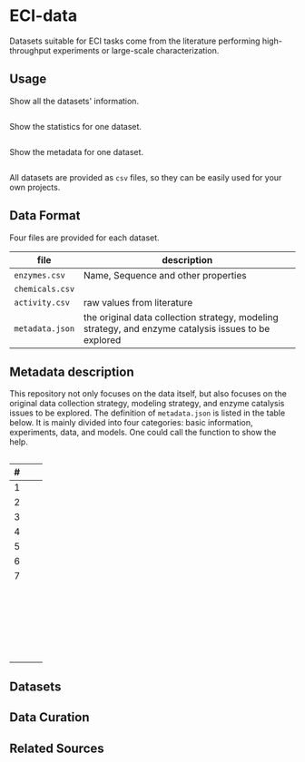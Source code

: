 # ECI-data
Datasets suitable for ECI tasks come from the literature performing high-throughput experiments or large-scale characterization.



## Usage

Show all the datasets' information.

```python

```

Show the statistics for one dataset.

```python

```

Show the metadata for one dataset.

```python

```

All datasets are provided as `csv` files, so they can be easily used for your own projects.



## Data Format

Four files are provided for each dataset.

| file            | description                                                  |
| --------------- | ------------------------------------------------------------ |
| `enzymes.csv`   | Name, Sequence and other properties                          |
| `chemicals.csv` |                                                              |
| `activity.csv`  | raw values from literature                                   |
| `metadata.json` | the original data collection strategy, modeling strategy, and enzyme catalysis issues to be explored |

## Metadata description

This repository not only focuses on the data itself, but also focuses on the original data collection strategy, modeling strategy, and enzyme catalysis issues to be explored. The definition of `metadata.json` is listed in the table below. It is mainly divided into four categories: basic information, experiments, data, and models. One could call the function to show the help.

```python

```



| #    |      |      |
| ---- | ---- | ---- |
| 1    |      |      |
| 2    |      |      |
| 3    |      |      |
| 4    |      |      |
| 5    |      |      |
| 6    |      |      |
| 7    |      |      |
|      |      |      |
|      |      |      |
|      |      |      |
|      |      |      |
|      |      |      |
|      |      |      |
|      |      |      |
|      |      |      |
|      |      |      |
|      |      |      |
|      |      |      |
|      |      |      |
|      |      |      |
|      |      |      |
|      |      |      |
|      |      |      |
|      |      |      |
|      |      |      |
|      |      |      |
|      |      |      |
|      |      |      |
|      |      |      |
|      |      |      |



## Datasets



## Data Curation





## Related Sources



